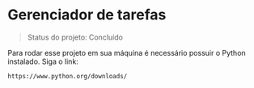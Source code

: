 <h1>Gerenciador de tarefas</h1>

> Status do projeto: Concluído

Para rodar esse projeto em sua máquina é necessário possuir o Python instalado. Siga o link:

```
https://www.python.org/downloads/
```
